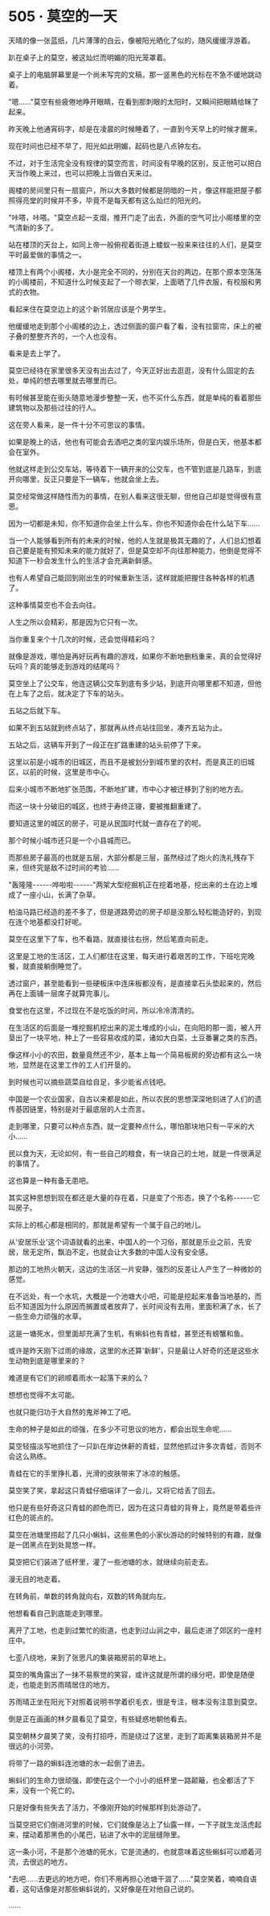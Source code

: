<link rel="stylesheet" href="../../styles/text.css" />
<h1>505 · 莫空的一天</h1>

天晴的像一张蓝纸，几片薄薄的白云，像被阳光晒化了似的，随风缓缓浮游着。

趴在桌子上的莫空，被这灿烂而明媚的阳光笼罩着。

桌子上的电脑屏幕里是一个尚未写完的文稿，那一竖黑色的光标在不急不缓地跳动着。

"嗯......"莫空有些疲倦地睁开眼睛，在看到那刺眼的太阳时，又瞬间把眼睛给眯了起来。

昨天晚上他通宵码字，却是在凌晨的时候睡着了，一直到今天早上的时候才醒来。

现在时间也已经不早了，阳光如此明媚，起码也是八点钟左右。

不过，对于生活完全没有规律的莫空而言，时间没有早晚的区别，反正他可以把白天当作晚上来过，也可以把晚上当做白天来过。

阁楼的房间里只有一扇窗户，所以大多数时候都是阴暗的一片，像这样能把屋子都照得亮堂的时候并不多，毕竟不是每天都有这么灿烂的阳光的。

"咔嗒，咔嗒。"莫空点起一支烟，推开门走了出去，外面的空气可比小阁楼里的空气清新的多了。

站在楼顶的天台上，如同上帝一般俯视着街道上蝼蚁一般来来往往的人们，是莫空平时最爱做的事情之一。

楼顶上有两个小阁楼，大小是完全不同的，分别在天台的两边，在那个原本空荡荡的小阁楼前，不知道什么时候支起了一个晾衣架，上面晒了几件衣服，有校服和男式的衣物。

看起来住在莫空边上的这个新邻居应该是个男学生。

他缓缓地走到那个小阁楼的边上，透过侧面的窗户看了看，没有拉窗帘，床上的被子叠的整整齐齐的，一个人也没有。

看来是去上学了。

莫空已经待在家里很多天没有出去过了，今天正好出去逛逛，没有什么固定的去处，单纯的想去哪里就去哪里而已。

有时候甚至能在街头随意地漫步整整一天，也不买什么东西，就是单纯的看着那些建筑物以及那些过往的行人。

这在旁人看来，是一件十分不可思议的事情。

如果是晚上的话，他也有可能会去酒吧之类的室内娱乐场所，但是白天，他基本都会在室外。

他就这样走到公交车站，等待着下一辆开来的公交车，也不管到底是几路车，到底开向哪里，反正只要是下一辆车，他就会坐上去。

莫空经常做这样随性而为的事情，在别人看来这很无聊，但他自己却是觉得很有意思。

因为一切都是未知，你不知道你会坐上什么车，你也不知道你会在什么站下车......

当一个人能够看到所有的未来的时候，他的人生就是极其无趣的了，人们总幻想着自己要是能有预知未来的能力就好了，但是莫空却不向往那种能力，他倒是觉得不知道下一秒会发生什么的生活才会充满新鲜感。

也有人希望自己能回到刚出生的时候重新生活，这样就能把握住各种各样的机遇了。

这种事情莫空也不会去向往。

人生之所以会精彩，那是因为它只有一次。

当你重复来个十几次的时候，还会觉得精彩吗？

就像是游戏，哪怕是再好玩再有趣的游戏，如果你不断地删档重来，真的会觉得好玩吗？真的能够走到游戏的结尾吗？

莫空坐上了公交车，他连这辆公交车到底有多少站，到底开向哪里都不知道，但他在上车了之后，就决定了下车的站头。

五站之后就下车。

如果不到五站就到终点站了，那就再从终点站往回坐，凑齐五站为止。

五站之后，这辆车开到了一段正在扩路重建的站头前停了下来。

这里以前是小城市的旧城区，而且不是被划分到城市里的农村，而是真正的旧城区，以前的时候，这里是市中心。

后来小城市不断地扩张范围，不断地扩建，市中心才被迁移到了别的地方去。

而这一块十分破旧的城区，也终于寿终正寝，要被推翻重建了。

要知道这里的城区的房子，可是从民国时代就一直存在了的呢。

那个时候小城市还只是一个小县城而已。

而那些房子最高的也就是五层，大部分都是三层，虽然经过了炮火的洗礼残存下来，但终究是敌不过时间的考验......

"轰隆隆------哗啦啦------"两架大型挖掘机正在挖着地基，挖出来的土在边上堆成了一座小山，长满了杂草。

柏油马路已经造的差不多了，但是道路旁边的房子却是没那么轻松能造好的，到现在连个地基都没打好呢。

莫空在这里下了车，也不看路，就直接往右拐，然后笔直向前走。

这里是工地的生活区，工人们都住在这里，每天进行着艰苦的工作，下班吃完晚餐，就直接躺倒睡觉了。

透过窗户，甚至能看到一些硬板床中连床板都没有，是直接拿石头垫起来的，然后再在上面铺一层席子就算完事儿。

食堂也在这里，不过现在不是吃饭的时间，所以冷冷清清的。

在生活区的后面是一堆挖掘机挖出来的泥土堆成的小山，在向阳的那一面，被人开垦出了一块平地，种上了一些容易收成的菜，诸如大白菜，土豆番薯之类的东西。

像这样小小的农田，数量竟然还不少，基本上每一个简易板房的旁边都有这么一块地，显然是在这里工作的工人们开垦的。

到时候也可以摘些蔬菜自给自足，多少能省点钱吧。

中国是一个农业国家，自古以来都是如此，所以农民的思想深深地刻进了人们的遗传基因链里，特别是对于最底层的人士而言。

走到哪里，只要可以种点东西，就一定要种点什么，哪怕那块地只有一平米的大小......

民以食为天，无论如何，有一些自己的粮食，有一块自己的土地，就是一件很满足的事情了。

这也算是一种有备无患吧。

其实这种思想到现在都还是大量的存在着，只是变了个形态，换了个名称------它叫房子。

实际上的核心都是相同的，那就是希望有一个属于自己的地儿。

从'安居乐业'这个词语就看的出来，中国人的一个习俗，那就是乐业之前，先安居，居无定所，飘泊不定，也就会让大多数的中国人没有安全感。

那边的工地热火朝天，这边的生活区一片安静，强烈的反差让人产生了一种微妙的感觉。

在不远处，有一个水坑，大概是一个池塘大小吧，可能是挖起来准备当地基的，而后不知道因为什么原因而搁置或者放弃了，长时间没有去用，里面积满了水，长了一些生命力顽强的水草。

这是一塘死水，但里面却充满了生机，有蝌蚪也有青蛙，甚至还有螃蟹和鱼。

或许是昨天刚下过雨的缘故，这里的水还算'新鲜'，只是最让人好奇的还是这些水生动物到底是哪里来的？

难道是有它们的卵顺着雨水一起落下来的么？

想想也觉得不太可能。

也就只能归功于大自然的鬼斧神工了吧。

生命的种子是如此的顽强，在多少不可思议的地方，都会出现生命呢......

莫空轻描淡写地抓住了一只趴在岸边休鼾的青蛙，显然他抓过许多次青蛙，否则不会这么熟练。

青蛙在它的手里挣扎着，光滑的皮肤带来了冰凉的触感。

莫空笑了笑，拿起这只青蛙仔细端详了一会儿，又将它给丢了回去。

他只是有些好奇这只青蛙的颜色而已，因为在这只青蛙的背脊上，竟然是带着些许红色的斑点的。

莫空在池塘里捞起了几只小蝌蚪，这些黑色的小家伙游动的时候特别的有趣，就像是一团黑点在到处晃悠一样。

莫空把它们装进了纸杯里，灌了一些池塘的水，就继续向前走去。

漫无目的地走着。

在转角前，单数的转角就向右，双数的转角就向左。

他想看看自己到底能走到哪里。

离开了工地，也走到过繁忙的街道，也走到过山涧之中，最后走进了郊区的一座村庄中。

七歪八绕地，来到了张思凡的集装箱房前的草地上。

莫空的嘴角露出了一抹不易察觉的笑容，或许这就是所谓的缘分吧，即使是随便走，也能走到苏雨晴居住的地方。

苏雨晴正坐在阳光下对照着说明书学着织毛衣，很是专注，根本没有注意到莫空。

倒是正在画画的林夕晨看见了莫空，有些疑惑地朝他看去。

莫空朝林夕晨笑了笑，没有打招呼，而是绕过了这里，走到了距离集装箱房并不是很远的小河旁。

将带了一路的蝌蚪连池塘的水一起倒了进去。

蝌蚪们的生命力很顽强，即使在这个一个小小的纸杯里一路颠簸，也全都活了下来，没有一个死亡的。

只是好像有些失去了活力，不像刚开始的时候那样到处游动了。

当莫空把它们倒进河里的时候，它们就像是沾上了仙露一样，一下子就生龙活虎起来，摆动着那黑色的小尾巴，钻进了水中的泥层缝隙里。

这一条小河，不是那个池塘的死水，它是流通的，也就意味着这些蝌蚪可以顺着河流，去很远的地方。

"去吧......去更远的地方吧，你们不用再担心池塘干涸了......"莫空笑着，喃喃自语着，这句话像是对那些蝌蚪说的，又好像是在对他自己说的。

......
